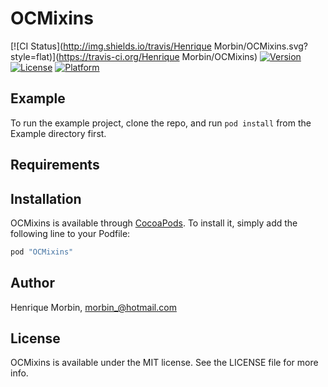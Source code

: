 # OCMixins

[![CI Status](http://img.shields.io/travis/Henrique Morbin/OCMixins.svg?style=flat)](https://travis-ci.org/Henrique Morbin/OCMixins)
[![Version](https://img.shields.io/cocoapods/v/OCMixins.svg?style=flat)](http://cocoapods.org/pods/OCMixins)
[![License](https://img.shields.io/cocoapods/l/OCMixins.svg?style=flat)](http://cocoapods.org/pods/OCMixins)
[![Platform](https://img.shields.io/cocoapods/p/OCMixins.svg?style=flat)](http://cocoapods.org/pods/OCMixins)

## Example

To run the example project, clone the repo, and run `pod install` from the Example directory first.

## Requirements

## Installation

OCMixins is available through [CocoaPods](http://cocoapods.org). To install
it, simply add the following line to your Podfile:

```ruby
pod "OCMixins"
```

## Author

Henrique Morbin, morbin_@hotmail.com

## License

OCMixins is available under the MIT license. See the LICENSE file for more info.
